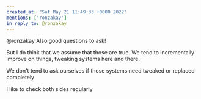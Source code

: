 ```yaml
---
created_at: "Sat May 21 11:49:33 +0000 2022"
mentions: ['ronzakay']
in_reply_to: @ronzakay
---
```


@ronzakay Also good questions to ask! 

But I do think that we assume that those are true. We tend to incrementally improve on things, tweaking systems here and there.

We don't tend to ask ourselves if those systems need tweaked or replaced completely

I like to check both sides regularly